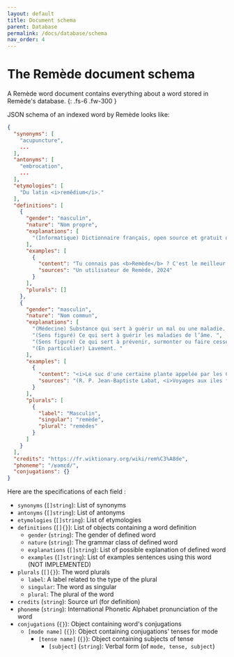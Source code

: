 ```yaml
---
layout: default
title: Document schema
parent: Database
permalink: /docs/database/schema
nav_order: 4
---
```


# The Remède document schema
A Remède word document contains everything about a word stored in Remède's database. 
{: .fs-6 .fw-300 }

JSON schema of an indexed word by Remède looks like:

```json
{
  "synonyms": [
    "acupuncture",
    ...
  ],
  "antonyms": [
    "embrocation",
    ...
  ],
  "etymologies": [
    "Du latin <i>remĕdium</i>."
  ],
  "definitions": [
    {
      "gender": "masculin",
      "nature": "Nom propre",
      "explanations": [
        "(Informatique) Dictionnaire français, open source et gratuit qui a pour objectif de remplacer Antidote."
      ],
      "examples": [
        {
          "content": "Tu connais pas <b>Remède</b> ? C'est le meilleur dictionnaire mobile !",
          "sources": "Un utilisateur de Remède, 2024"
        }
      ],
      "plurals": []
    },
    {
      "gender": "masculin",
      "nature": "Nom commun",
      "explanations": [
        "(Médecine) Substance qui sert à guérir un mal ou une maladie. ",
        "(Sens figuré) Ce qui sert à guérir les maladies de l’âme. ",
        "(Sens figuré) Ce qui sert à prévenir, surmonter ou faire cesser un malheur, un inconvénient ou une disgrâce. ",
        "(En particulier) Lavement. "
      ],
      "examples": [
        {
          "content": "<i>Le suc d'une certaine plante appelée par les Caraïbes </i>touloula<i>, et par les Français </i>herbes aux flèches<i>, est, dit-on, le seul <b>remède</b> contre les plaies faites par les flèches empoisonnées avec le suc de mancenilier.</i> ",
          "sources": "(R. P. Jean-Baptiste Labat, <i>Voyages aux iles françaises de l'Amérique</i>, nouvelle édition d'après celle de 1722, Paris&#160;: chez Lefebvre &amp; chez A.-J. Ducollet, 1831, page 75)"
        }
      ],
      "plurals": [
        {
          "label": "Masculin",
          "singular": "remède",
          "plural": "remèdes"
        }
      ]
    }
  ],
  "credits": "https://fr.wiktionary.org/wiki/rem%C3%A8de",
  "phoneme": "/ʁəmɛd/",
  "conjugations": {}
}
```

Here are the specifications of each field :

- `synonyms` (`[]string`): List of synonyms
- `antonyms` (`[]string`): List of antonyms
- `etymologies` (`[]string`): List of etymologies
- `definitions` (`[]{}`): List of objects containing a word definition
    - `gender` (`string`): The gender of defined word
    - `nature` (`string`): The grammar class of defined word
    - `explanations` (`[]string`): List of possible explanation of defined word
    - `examples` (`[]string`): List of examples sentences using this word (NOT IMPLEMENTED)
- `plurals` (`[]{}`): The word plurals
  - `label`: A label related to the type of the plural
  - `singular`: The word as singular
  - `plural`: The plural of the word
- `credits` (`string`): Source url (for definition)
- `phoneme` (`string`): International Phonetic Alphabet pronunciation of the word
- `conjugations` (`{}`): Object containing word's conjugations
    - `[mode name]` (`{}`): Object containing conjugations' tenses for mode
        - `[tense name]` (`{}`): Object containing subjects of tense
            - `[subject]` (`string`): Verbal form (of `mode, tense, subject`)
